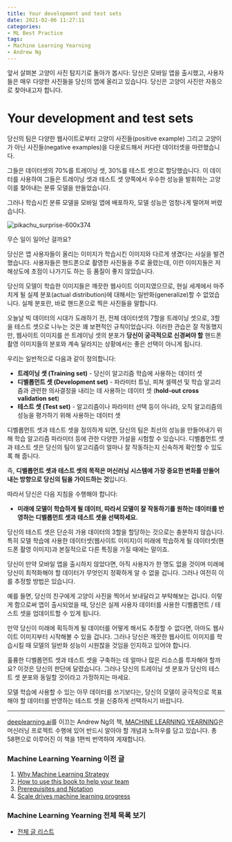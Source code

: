 ```yaml
---
title: Your development and test sets
date: 2021-02-06 11:27:11
categories:
- ML Best Practice
tags:
- Machine Learning Yearning
- Andrew Ng
---
```


앞서 살펴본 고양이 사진 탐지기로 돌아가 봅시다: 당신은 모바일 앱을 출시했고, 사용자들은 매우 다양한 사진들을 당신의 앱에 올리고 있습니다. 당신은 고양이 사진만 자동으로 찾아내고자 합니다.

# Your development and test sets

당신의 팀은 다양한 웹사이트로부터 고양이 사진들(positive example) 그리고 고양이가 아닌 사진들(negative examples)을 다운로드해서 커다란 데이터셋을 마련했습니다.

그들은 데이터셋의 70%를 트레이닝 셋, 30%를 테스트 셋으로 할당했습니다. 이 데이터를 사용하여 그들은 트레이닝 셋과 테스트 셋 양쪽에서 우수한 성능을 발휘하는 고양이를 찾아내는 분류 모델을 만들었습니다.

그러나 학습시킨 분류 모델을 모바일 앱에 배포하자, 모델 성능은 엄청나게 떨어져 버렸습니다.



![pikachu_surprise-600x374](https://i.loli.net/2021/02/06/uVIyoaS65dzqsKM.jpg)



무슨 일이 일어난 걸까요?

당신은 앱 사용자들이 올리는 이미지가 학습시킨 이미지와 다르게 생겼다는 사실을 발견했습니다. 사용자들은 핸드폰으로 촬영한 사진들을 주로 올렸는데, 이런 이미지들은 저해상도에 초점이 나가기도 하는 등 품질이 좋지 않았습니다.

당신의 모델이 학습한 이미지들은 깨끗한 웹사이트 이미지였으므로, 현실 세계에서 마주치게 될 실제 분포(actual distribution)에 대해서는 일반화(generalize)할 수 없었습니다. 실제 분포란, 바로 핸드폰으로 찍은 사진들을 말합니다.

오늘날 빅 데이터의 시대가 도래하기 전, 전체 데이터셋의 7할을 트레이닝 셋으로, 3할을 테스트 셋으로 나누는 것은 꽤 보편적인 규칙이었습니다. 이러한 관습은 잘 작동했지만, 웹사이트 이미지를 쓴 트레이닝 셋의 분포가 **당신이 궁극적으로 신경써야 할** 핸드폰 촬영 이미지들의 분포와 계속 달라지는 상황에서는 좋은 선택이 아니게 됩니다.

우리는 일반적으로 다음과 같이 정의합니다:

- **트레이닝 셋 (Training set)** - 당신이 알고리즘 학습에 사용하는 데이터 셋
- **디벨롭먼트 셋 (Development set)** - 파라미터 튜닝, 피쳐 셀렉션 및 학습 알고리즘과 관련한 의사결정을 내리는 데 사용하는 데이터 셋 (**hold-out cross validation set**)
- **테스트 셋 (Test set)** - 알고리즘이나 파라미터 선택 등이 아니라, 오직 알고리즘의 성능을 평가하기 위해 사용하는 데이터 셋



디벨롭먼트 셋과 테스트 셋을 정의하게 되면, 당신의 팀은 최선의 성능을 만들어내기 위해 학습 알고리즘 파라미터 등에 관한 다양한 가설을 시험할 수 있습니다. 디벨롭먼트 셋과 테스트 셋은 당신의 팀이 알고리즘이 얼마나 잘 작동하는지 신속하게 확인할 수 있도록 해 줍니다.

즉, **디벨롭먼트 셋과 테스트 셋의 목적은 머신러닝 시스템에 가장 중요한 변화를 만들어내는 방향으로 당신의 팀을 가이드하는 것**입니다.

따라서 당신은 다음 지침을 수행해야 합니다:

- **미래에 모델이 학습하게 될 데이터, 따라서 모델이 잘 작동하기를 원하는 데이터를 반영하는 디벨롭먼트 셋과 테스트 셋을 선택하세요.**



당신의 테스트 셋은 단순히 가용 데이터의 3할을 할당하는 것으로는 충분하지 않습니다. 특히 모델 학습에 사용한 데이터셋(웹사이트 이미지)이 미래에 학습하게 될 데이터셋(핸드폰 촬영 이미지)과 본질적으로 다른 특징을 가질 때에는 말이죠.

당신이 만약 모바일 앱을 출시하지 않았다면, 아직 사용자가 한 명도 없을 것이며 미래에 당신이 최적화해야 할 데이터가 무엇인지 정확하게 알 수 없을 겁니다. 그러나 여전히 이를 추정할 방법은 있습니다.

예를 들면, 당신의 친구에게 고양이 사진을 찍어서 보내달라고 부탁해보는 겁니다. 이렇게 함으로써 앱이 출시되었을 때, 당신은 실제 사용자 데이터를 사용한 디벨롭먼트 / 테스트 셋을 업데이트할 수 있게 됩니다.

만약 당신이 미래에 획득하게 될 데이터를 어떻게 해서도 추정할 수 없다면, 아마도 웹사이트 이미지부터 시작해볼 수 있을 겁니다. 그러나 당신은 깨끗한 웹사이트 이미지를 학습시킬 때 모델의 일반화 성능이 시원찮을 것임을 인지하고 있어야 합니다.

훌륭한 디벨롭먼트 셋과 테스트 셋을 구축하는 데 얼마나 많은 리소스를 투자해야 할까요? 이것은 당신의 판단에 달렸습니다. 그러나 당신의 트레이닝 셋 분포가 당신의 테스트 셋 분포와 동일할 것이라고 가정하지는 마세요.

모델 학습에 사용할 수 있는 아무 데이터를 쓰기보다는, 당신의 모델이 궁극적으로 목표해야 할 데이터를 반영하는 테스트 셋을 신중하게 선택하시기 바랍니다.



---

[deeplearning.ai](https://www.deeplearning.ai)를 이끄는 Andrew Ng의 책, [MACHINE LEARNING YEARNING](https://d2wvfoqc9gyqzf.cloudfront.net/content/uploads/2018/09/Ng-MLY01-13.pdf?utm_campaign=MLY%20Ebook%20Email&utm_medium=email&_hsmi=78646066&_hsenc=p2ANqtz-8EN6pTX4f_zSAT80ls6z_VnjtNqRW5_6H7bwAgac2tcKhJ0ZXMwNquIMXhBZzXz2nL9v2cwqsEnEeEOlFfen_ZyuVQtw&utm_content=78646066&utm_source=hs_automation)은 머신러닝 프로젝트 수행에 있어 반드시 알아야 할 개념과 노하우를 담고 있습니다. 총 58편으로 이루어진 이 책을 1편씩 번역하여 게재합니다.

### Machine Learning Yearning 이전 글

1. [Why Machine Learning Strategy](https://choigww.github.io/ml%20best%20practice/2021/02/02/Why-Machine-Learning-Strategy/)
2. [How to use this book to help your team](https://choigww.github.io/ml%20best%20practice/2021/02/03/How-to-use-this-book-to-help-your-team/)
3. [Prerequisites and Notation](https://choigww.github.io/ml%20best%20practice/2021/02/04/Prerequisites-and-Notation/)
4. [Scale drives machine learning progress](https://choigww.github.io/ml%20best%20practice/2021/02/05/Scale-drives-machine-learning-progress/)

### Machine Learning Yearning 전체 목록 보기

- [전체 글 리스트](https://choigww.github.io/tag/#/Machine%20Learning%20Yearning)